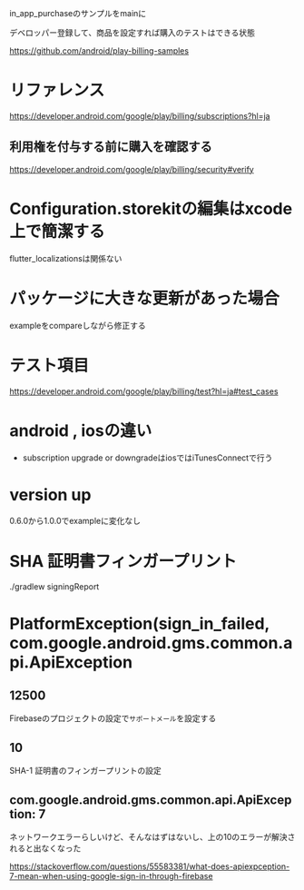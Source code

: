 in_app_purchaseのサンプルをmainに

デベロッパー登録して、商品を設定すれば購入のテストはできる状態

https://github.com/android/play-billing-samples

# リファレンス
https://developer.android.com/google/play/billing/subscriptions?hl=ja

## 利用権を付与する前に購入を確認する
https://developer.android.com/google/play/billing/security#verify

# Configuration.storekitの編集はxcode上で簡潔する
flutter_localizationsは関係ない

# パッケージに大きな更新があった場合
exampleをcompareしながら修正する

# テスト項目
https://developer.android.com/google/play/billing/test?hl=ja#test_cases

# android , iosの違い
- subscription upgrade or downgradeはiosではiTunesConnectで行う

# version up
0.6.0から1.0.0でexampleに変化なし

# SHA 証明書フィンガープリント
./gradlew signingReport

# PlatformException(sign_in_failed, com.google.android.gms.common.api.ApiException
## 12500
Firebaseのプロジェクトの設定で`サポートメール`を設定する
## 10
SHA-1 証明書のフィンガープリントの設定
## com.google.android.gms.common.api.ApiException: 7
ネットワークエラーらしいけど、そんなはずはないし、上の10のエラーが解決されると出なくなった

https://stackoverflow.com/questions/55583381/what-does-apiexpception-7-mean-when-using-google-sign-in-through-firebase
